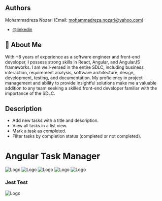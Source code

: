 ## Authors

Mohammadreza Nozari (Email: mohammadreza.nozari@yahoo.com)

- [@linkedin](https://www.linkedin.com/in/mrnozari/)

## 🚀 About Me

With +8 years of experience as a software engineer and front-end developer, I possess strong skills in React, Angular, and AngularJS frameworks. I am well-versed in the entire SDLC, including business interaction, requirement analysis, software architecture, design, development, testing, and documentation. My proficiency in project management and ability to provide insightful solutions make me a valuable addition to any team seeking a skilled front-end developer familiar with the importance of the SDLC.

## Description
- Add new tasks with a title and description. 
- View all tasks in a list view.
- Mark a task as completed. 
- Filter tasks by completion status (completed or not completed). 
# Angular Task Manager

![Logo](https://raw.githubusercontent.com/devnozari/angular-task-manager/main/Images/1.PNG)
![Logo](https://raw.githubusercontent.com/devnozari/angular-task-manager/main/Images/2.PNG)
![Logo](https://raw.githubusercontent.com/devnozari/angular-task-manager/main/Images/3.PNG)
![Logo](https://raw.githubusercontent.com/devnozari/angular-task-manager/main/Images/4.PNG)
![Logo](https://raw.githubusercontent.com/devnozari/angular-task-manager/main/Images/5.PNG)
### Jest Test
![Logo](https://raw.githubusercontent.com/devnozari/angular-task-manager/main/Images/6.PNG)



